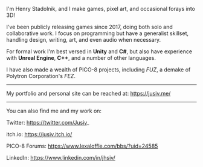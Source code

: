 I'm Henry Stadolnik, and I make games, pixel art, and occasional forays into 3D!

I've been publicly releasing games since 2017, doing both solo and collaborative work.
I focus on programming but have a generalist skillset, handling design, writing, art, and even audio when necessary.

For formal work I'm best versed in **Unity** and **C#**, but also have experience with **Unreal Engine**, **C++**, and a number of other languages. 

I have also made a wealth of PICO-8 projects, including *FUZ*, a demake of Polytron Corporation's *FEZ*.

---

My portfolio and personal site can be reached at: https://jusiv.me/

---

You can also find me and my work on:

Twitter: https://twitter.com/Jusiv_

itch.io: https://jusiv.itch.io/

PICO-8 Forums: https://www.lexaloffle.com/bbs/?uid=24585

LinkedIn: https://www.linkedin.com/in/jhsiv/
